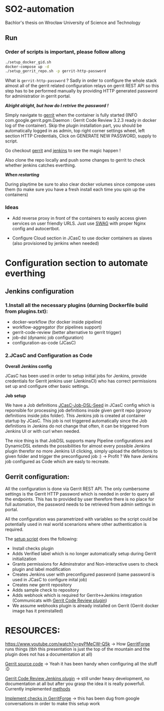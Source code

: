 # SO2-automation

Bachlor's thesis on Wrocław University of Science and Technology

## Run

### **Order of scripts is important, please follow allong**

```bash
./setup_docker_gid.sh
docker-compose up -d
./setup_gerrit_repo.sh -p gerrit-http-password
```

What is `gerrit-http-password` ? Sadly in order to configure the whole stack almost all of the gerrit related configuration relays on gerrit REST API so this step has to be performed manually by providing HTTP generated password for administratior in gerrit portal.

**_Alright alright, but how do I retrive the password !_**

Simply navigate to [gerrit](http://localhost:8080) when the container is fully started (INFO com.google.gerrit.pgm.Daemon : Gerrit Code Review 3.2.3 ready in docker log of the container). Skip the plugin installation part, you should be automatically logged in as admin, top right corner settings wheel, left section HTTP Credentials, Click on GENERATE NEW PASSWORD, supply to script.

Go checkout [gerrit](http://localhost:8080) and [jenkins](http://localhost:8081) to see the magic happen !

Also clone the repo locally and push some changes to gerrit to check whether jenkins catches everthing.

**_When restarting_**

During playtime be sure to also clear docker volumes since compose uses them (to make sure you have a fresh install each time you spin up the containers)

### Ideas

- Add reverse proxy in front of the containers to easily access given services on user friendly URLS. Just use [SWAG](https://hub.docker.com/r/linuxserver/swag) with proper Nginx config and autocertbot. 

- Configure Cloud section in JCasC to use docker containers as slaves (also provisioned by jenkins when needed)

# Configuration section to automate everthing

## Jenkins configuration

### 1.Install all the necessary plugins (durning Dockerfile build from plugins.txt):

- docker-workflow (for docker inside pipeline)
- workflow-aggregator (for pipelines support)
- gerrit-code-review (better alternative to gerrit trigger)
- job-dsl (dynamic job configuration)
- configuration-as-code (JCasC)

### 2.JCasC and Configuration as Code

**Overall Jenkins config**

JCasC has been used in order to setup initial jobs for Jenkins, provide credentials for Gerrit jenkins user (JenkinsCI) who has correct permissions set up and configure other basic settings.

**Job setup**

We have a Job definitions [JCasC-Job-DSL-Seed](jenkins/JCasC/jobs.yml) in JCasC config which is reponsible for processing job definitions inside given gerrit repo (groovy definitions inside jobs folder). This Jenkins job is created at container startup by JCasC. This job is not triggered automatically since the Job definitions in Jenkins do not change that often, it can be triggered from Jenkins UI or with curl when needed.

The nice thing is that JobDSL supports many Pipeline configurations and DynamicDSL extends the possibilities for almost every possible Jenkins plugin therefor no more Jenkins UI clicking, simply upload the definitions to given folder and trigger the preconfigured job :) -> Profit ? We have Jenkins job configured as Code which are easly to recreate.

## Gerrit configuration:

All the configuration is done via Gerrit REST API. The only cumbersome settings is the Gerrit HTTP password which is needed in order to query all the endpoints. This has to provided by user therefore there is no place for full automation, the password needs to be retrieved from admin settings in portal.

All the configuration was parametrized with variables so the script could be potentially used in real world scenarions where other authentication is required.

The [setup script](setup_gerrit_repo.sh) does the following:

- Install checks plugin
- Adds Verified label which is no longer automatically setup during Gerrit initialization
- Grants permissions for Adminstrator and Non-interactive users to check plugin and label modification
- Creates Jenkins user with preconfigured password (same password is used in JCasC to configure inital job)
- Creates new gerrit repository
- Adds sample check to repository
- Adds webhook which is required for Gerrit<->Jenkins integration (Communicats with [Gerrit Code Review plugin](https://plugins.jenkins.io/gerrit-code-review/))
- We assume webhooks plugin is already installed on Gerrit (Gerrit docker image has it preinstalled)

# RESOURCES:

https://www.youtube.com/watch?v=pyPMeCW-Q5k -> How [GerritForge](https://gerrit-ci.gerritforge.com/) runs things (tbh this presentation is just the top of the mountain and the plugin does not has a documentation at all)

[Gerrit source code](https://gerrit-review.googlesource.com/) -> Yeah it has been handy when configuring all the stuff :D

[Gerrit Code Review Jenkins plugin](https://plugins.jenkins.io/gerrit-code-review/) -> still under heavy development, no documentation at all but after you grasp the idea it is really powerfull. Currently implemented [methods](https://www.jenkins.io/doc/pipeline/steps/gerrit-code-review/#gerritreview-gerrit-review-label)

[Implement checks in GerritForge](https://gerrit-review.googlesource.com/c/gerrit-ci-scripts/+/224327) -> this has been dug from google conversations in order to make this setup work
